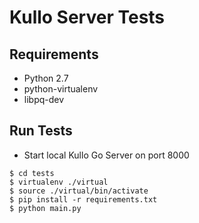 Kullo Server Tests
==================

Requirements
------------

* Python 2.7
* python-virtualenv
* libpq-dev

Run Tests
---------

* Start local Kullo Go Server on port 8000

```
$ cd tests
$ virtualenv ./virtual
$ source ./virtual/bin/activate
$ pip install -r requirements.txt
$ python main.py
```

